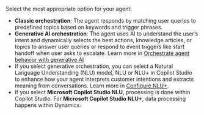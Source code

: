 Select the most appropriate option for your agent:
 - **Classic orchestration**: The agent responds by matching user queries to predefined topics based on keywords and trigger phrases.
 - **Generative AI orchestration**: The agent uses AI to understand the user’s intent and dynamically selects the best actions, knowledge articles, or topics to answer user queries or respond to event triggers like start handoff when user asks to escalate.
Learn more in [Orchestrate agent behavior with generative AI](/microsoft-copilot-studio/advanced-generative-actions)
- If you select generative orchestration, you can select a Natural Language Understanding (NLU) model, NLU or NLU+ in Copilot Studio to enhance how your agent interprets customer intentions and extracts meaning from conversations. Learn more in [Configure NLU+](/microsoft-copilot-studio/nlu-plus-configure).
- If you select **Microsoft Copilot Studio NLU**, processing is done within Copilot Studio. For **Microsoft Copilot Studio NLU+**, data processing happens within Dynamics. 